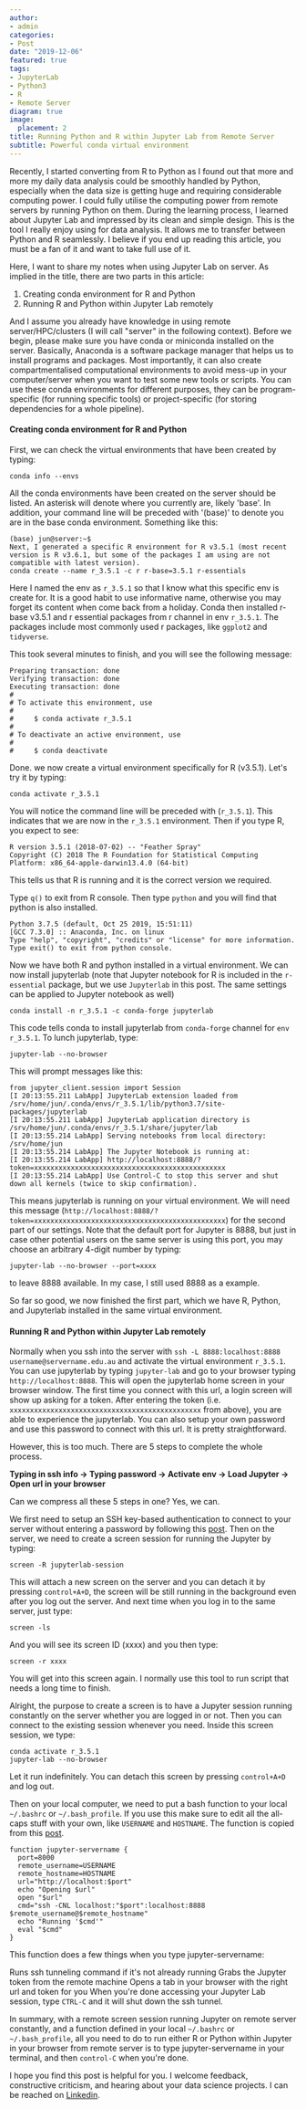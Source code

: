 ```yaml
---
author:
- admin
categories:
- Post
date: "2019-12-06"
featured: true
tags:
- JupyterLab
- Python3
- R
- Remote Server
diagram: true
image:
  placement: 2
title: Running Python and R within Jupyter Lab from Remote Server
subtitle: Powerful conda virtual environment
---
```


Recently, I started converting from R to Python as I found out that more and more my daily data analysis could be smoothly handled by Python, especially when the data size is getting huge and requiring considerable computing power. I could fully utilise the computing power from remote servers by running Python on them. During the learning process, I learned about Jupyter Lab and impressed by its clean and simple design. This is the tool I really enjoy using for data analysis. It allows me to transfer between Python and R seamlessly. I believe if you end up reading this article, you must be a fan of it and want to take full use of it.

Here, I want to share my notes when using Jupyter Lab on server. As implied in the title, there are two parts in this article:

1) Creating conda environment for R and Python
2) Running R and Python within Jupyter Lab remotely

And I assume you already have knowledge in using remote server/HPC/clusters (I will call "server" in the following context). Before we begin, please make sure you have conda or miniconda installed on the server. Basically, Anaconda is a software package manager that helps us to install programs and packages. Most importantly, it can also create compartmentalised computational environments to avoid mess-up in your computer/server when you want to test some new tools or scripts. You can use these conda environments for different purposes, they can be program-specific (for running specific tools) or project-specific (for storing dependencies for a whole pipeline).
#### Creating conda environment for R and Python

First, we can check the virtual environments that have been created by typing:
```
conda info --envs
```

All the conda environments have been created on the server should be listed. An asterisk will denote where you currently are, likely 'base'. In addition, your command line will be preceded with '(base)' to denote you are in the base conda environment. Something like this:
```
(base) jun@server:~$
Next, I generated a specific R environment for R v3.5.1 (most recent version is R v3.6.1, but some of the packages I am using are not compatible with latest version).
conda create --name r_3.5.1 -c r r-base=3.5.1 r-essentials
```
Here I named the env as `r_3.5.1` so that I know what this specific env is create for. It is a good habit to use informative name, otherwise you may forget its content when come back from a holiday. Conda then installed r-base v3.5.1 and r essential packages from r channel in env `r_3.5.1`. The packages include most commonly used r packages, like `ggplot2` and `tidyverse`.

This took several minutes to finish, and you will see the following message:

```
Preparing transaction: done
Verifying transaction: done
Executing transaction: done
#
# To activate this environment, use
#
#     $ conda activate r_3.5.1
#
# To deactivate an active environment, use
#
#     $ conda deactivate
```

Done. we now create a virtual environment specifically for R (v3.5.1). Let's try it by typing:
```
conda activate r_3.5.1
```
You will notice the command line will be preceded with (`r_3.5.1`). This indicates that we are now in the `r_3.5.1` environment. Then if you type R, you expect to see:

```
R version 3.5.1 (2018-07-02) -- "Feather Spray"
Copyright (C) 2018 The R Foundation for Statistical Computing
Platform: x86_64-apple-darwin13.4.0 (64-bit)
```

This tells us that R is running and it is the correct version we required.

Type `q()` to exit from R console. Then type `python` and you will find that python is also installed.
```
Python 3.7.5 (default, Oct 25 2019, 15:51:11)
[GCC 7.3.0] :: Anaconda, Inc. on linux
Type "help", "copyright", "credits" or "license" for more information.
Type exit() to exit from python console.
```

Now we have both R and python installed in a virtual environment. We can now install jupyterlab (note that Jupyter notebook for R is included in the `r-essential` package, but we use `Jupyterlab` in this post. The same settings can be applied to Jupyter notebook as well)
```
conda install -n r_3.5.1 -c conda-forge jupyterlab
```

This code tells conda to install jupyterlab from `conda-forge` channel for `env r_3.5.1`. To lunch jupyterlab, type:
```
jupyter-lab --no-browser
```
This will prompt messages like this:
```
from jupyter_client.session import Session
[I 20:13:55.211 LabApp] JupyterLab extension loaded from /srv/home/jun/.conda/envs/r_3.5.1/lib/python3.7/site-packages/jupyterlab
[I 20:13:55.211 LabApp] JupyterLab application directory is /srv/home/jun/.conda/envs/r_3.5.1/share/jupyter/lab
[I 20:13:55.214 LabApp] Serving notebooks from local directory: /srv/home/jun
[I 20:13:55.214 LabApp] The Jupyter Notebook is running at:
[I 20:13:55.214 LabApp] http://localhost:8888/?token=xxxxxxxxxxxxxxxxxxxxxxxxxxxxxxxxxxxxxxxxxxxxxxx
[I 20:13:55.214 LabApp] Use Control-C to stop this server and shut down all kernels (twice to skip confirmation).
```

This means jupyterlab is running on your virtual environment. We will need this message (`http://localhost:8888/?token=xxxxxxxxxxxxxxxxxxxxxxxxxxxxxxxxxxxxxxxxxxxxxxx`) for the second part of our settings. Note that the default port for Jupyter is 8888, but just in case other potential users on the same server is using this port, you may choose an arbitrary 4-digit number by typing:
```
jupyter-lab --no-browser --port=xxxx
```
to leave 8888 available. In my case, I still used 8888 as a example.

So far so good, we now finished the first part, which we have R, Python, and Jupyterlab installed in the same virtual environment.

#### Running R and Python within Jupyter Lab remotely

Normally when you ssh into the server with `ssh -L 8888:localhost:8888 username@servername.edu.au` and activate the virtual environment `r_3.5.1`. You can use jupyterlab by typing `jupyter-lab` and go to your browser typing `http://localhost:8888`. This will open the jupyterlab home screen in your browser window. The first time you connect with this url, a login screen will show up asking for a token. After entering the token (i.e. `xxxxxxxxxxxxxxxxxxxxxxxxxxxxxxxxxxxxxxxxxxxxxxx` from above), you are able to experience the jupyterlab. You can also setup your own password and use this password to connect with this url. It is pretty straightforward.

However, this is too much. There are 5 steps to complete the whole process.

**Typing in ssh info → Typing password → Activate env → Load Jupyter → Open url in your browser**

Can we compress all these 5 steps in one? Yes, we can.

We first need to setup an SSH key-based authentication to connect to your server without entering a password by following this [post](https://linuxize.com/post/how-to-setup-passwordless-ssh-login/). Then on the server, we need to create a screen session for running the Jupyter by typing:
```
screen -R jupyterlab-session
```
This will attach a new screen on the server and you can detach it by pressing `control+A+D`, the screen will be still running in the background even after you log out the server. And next time when you log in to the same server, just type:
```
screen -ls
```
And you will see its screen ID (xxxx) and you then type:
```
screen -r xxxx
```
You will get into this screen again. I normally use this tool to run script that needs a long time to finish.

Alright, the purpose to create a screen is to have a Jupyter session running constantly on the server whether you are logged in or not. Then you can connect to the existing session whenever you need. Inside this screen session, we type:
```
conda activate r_3.5.1
jupyter-lab --no-browser
```
Let it run indefinitely. You can detach this screen by pressing `control+A+D` and log out.

Then on your local computer, we need to put a bash function to your local `~/.bashrc` or `~/.bash_profile`. If you use this make sure to edit all the all-caps stuff with your own, like `USERNAME` and `HOSTNAME`. The function is copied from this [post](https://benjlindsay.com/posts/running-jupyter-lab-remotely).
```
function jupyter-servername {
  port=8000 
  remote_username=USERNAME
  remote_hostname=HOSTNAME
  url="http://localhost:$port" 
  echo "Opening $url"
  open "$url"
  cmd="ssh -CNL localhost:"$port":localhost:8888 $remote_username@$remote_hostname" 
  echo "Running '$cmd'"
  eval "$cmd"
}
```
This function does a few things when you type jupyter-servername:

Runs ssh tunneling command if it's not already running Grabs the Jupyter token from the remote machine Opens a tab in your browser with the right url and token for you When you're done accessing your Jupyter Lab session, type `CTRL-C` and it will shut down the ssh tunnel.

In summary, with a remote screen session running Jupyter on remote server constantly, and a function defined in your local `~/.bashrc` or `~/.bash_profile`, all you need to do to run either R or Python within Jupyter in your browser from remote server is to type jupyter-servername in your terminal, and then `control-C` when you're done.

I hope you find this post is helpful for you. I welcome feedback, constructive criticism, and hearing about your data science projects. I can be reached on [Linkedin](https://www.linkedin.com/in/jun-ye-29aaa769/).

